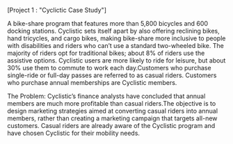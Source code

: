 [Project 1 :  "Cyclictic Case Study"]


A bike-share program that features more than 5,800 bicycles and 600 docking stations. Cyclistic sets itself apart by also offering reclining bikes, hand tricycles, and cargo bikes, making bike-share more inclusive to people with disabilities and riders who can’t use a standard two-wheeled bike. The majority of riders opt for traditional bikes; about 8% of riders use the assistive options. Cyclistic users are more likely to ride for leisure, but about 30% use them to commute to work each day.Customers who purchase single-ride or full-day passes are referred to as casual riders. Customers who purchase annual memberships are Cyclistic members.

The Problem: 
Cyclistic’s finance analysts have concluded that annual members are much more profitable than casual riders.The objective is to design marketing strategies aimed at converting casual riders into annual members, rather than creating a marketing campaign that targets all-new customers.  Casual riders are already aware of the Cyclistic program and have chosen Cyclistic for their mobility needs.

